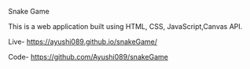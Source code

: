 Snake Game 

This is a web application built using HTML, CSS, JavaScript,Canvas API.

 Live- https://ayushi089.github.io/snakeGame/

Code- https://github.com/Ayushi089/snakeGame
